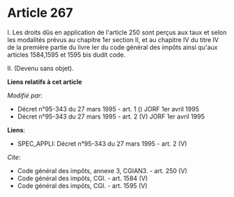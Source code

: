 # Article 267

I. Les droits dûs en application de l'article 250 sont perçus aux taux et selon les modalités prévus au chapitre 1er section
II, et au chapitre IV du titre IV de la première partie du livre Ier du code général des impôts ainsi qu'aux articles
1584,1595 et 1595 bis dudit code. 

II. (Devenu sans objet).

**Liens relatifs à cet article**

_Modifié par_:

  - Décret n°95-343 du 27 mars 1995 - art. 1 () JORF 1er avril 1995
  - Décret n°95-343 du 27 mars 1995 - art. 2 (V) JORF 1er avril 1995

**Liens**:

  - SPEC_APPLI: Décret n°95-343 du 27 mars 1995 - art. 2 (V)

_Cite_:

  - Code général des impôts, annexe 3, CGIAN3. - art. 250 (V)
  - Code général des impôts, CGI. - art. 1584 (V)
  - Code général des impôts, CGI. - art. 1595 (V)
